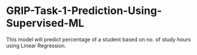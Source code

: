 # GRIP-Task-1-Prediction-Using-Supervised-ML
This model will predict percentage of a student based on no. of study hours using Linear Regression.
